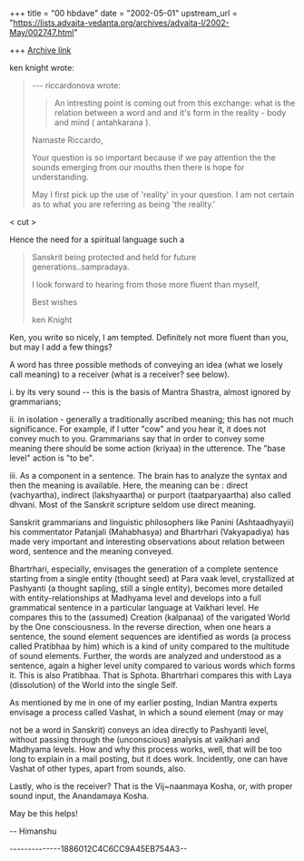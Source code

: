 +++
title = "00 hbdave"
date = "2002-05-01"
upstream_url = "https://lists.advaita-vedanta.org/archives/advaita-l/2002-May/002747.html"

+++
[Archive link](https://lists.advaita-vedanta.org/archives/advaita-l/2002-May/002747.html)

ken knight wrote:

> --- riccardonova <riccardonova at LIBERO.IT> wrote:
> > An intresting point is coming out from this
> > exchange: what is the relation
> > between a word and and it's form in the reality -
> > body and mind (
> > antahkarana ).
>
> Namaste Riccardo,
>
> Your question is so important because if we pay
> attention the the sounds emerging from our mouths then
> there is hope for understanding.
>
> May I first pick up the use of 'reality' in your
> question. I am not certain as to what you are
> referring as being 'the reality.'
>

< cut >

Hence the need for a spiritual language such a

> Sanskrit being protected and held for future
> generations..sampradaya.
>
> I look forward to hearing from those more fluent than
> myself,
>
> Best wishes
>
> ken Knight
>

Ken,
you write so nicely, I am tempted. Definitely not more fluent
than you, but may I add a few things?

A word has three possible methods of conveying an idea
(what we losely call meaning) to a receiver (what is  a receiver?
see below).

i.    by its very sound -- this is the basis of Mantra Shastra,
        almost ignored by grammarians;

ii.    in isolation - generally a traditionally ascribed meaning;
        this has not much significance. For example, if I utter
        "cow" and you hear it, it does not convey much to you.
        Grammarians say that in order to convey some meaning
        there should be some action (kriyaa) in the utterence.
         The  "base level" action is "to be".

iii.    As a component in a sentence. The brain has to analyze
        the syntax and then the meaning is available. Here, the
        meaning can be : direct (vachyartha), indirect (lakshyaartha)
        or purport (taatparyaartha) also called dhvani. Most of the
        Sanskrit scripture seldom use direct meaning.

Sanskrit grammarians and linguistic philosophers like Panini
(Ashtaadhyayii) his commentator  Patanjali (Mahabhasya) and
Bhartrhari (Vakyapadiya) has made very important and interesting
observations about relation between word, sentence and the meaning
conveyed.

Bhartrhari, especially, envisages the generation of a complete sentence
starting from a single entity (thought seed) at Para vaak level,
crystallized
at Pashyanti (a thought sapling, still a single entity), becomes more
detailed with entity-relationships  at Madhyama level and develops into
a full grammatical sentence in a particular language at Vaikhari level.
He
compares this to the (assumed) Creation (kalpanaa) of the varigated
World
by the One consciousness.
In the reverse direction, when one hears a sentence, the sound element
sequences are identified as words (a process called Pratibhaa by him)
which is a kind of unity compared to the multitude of sound elements.
Further, the words are analyzed and understood as a sentence, again
a higher level unity compared to various words which forms it. This is
also Pratibhaa. That is Sphota. Bhartrhari compares this with Laya
(dissolution) of the World into the single Self.

As mentioned by me in one of my earlier posting, Indian Mantra experts
envisage a process called Vashat, in  which a sound element (may  or may

not be a word in Sanskrit) conveys an idea directly to Pashyanti level,
without passing through the (unconscious) analysis at vaikhari and
Madhyama levels. How and why this process works, well, that will be
too long to explain in a mail posting, but it does work. Incidently,
one can have Vashat of other types, apart from sounds, also.

Lastly, who is the receiver?  That is the Vij~naanmaya Kosha, or, with
proper sound input, the Anandamaya Kosha.

May be this helps!

-- Himanshu



--------------1886012C4C6CC9A45EB754A3--


